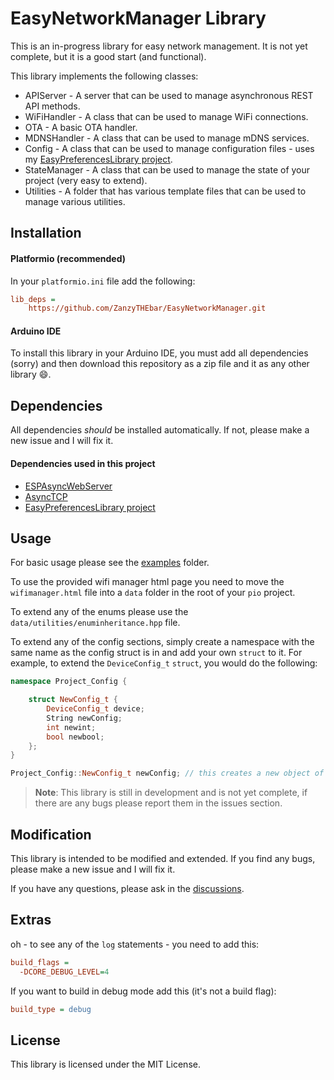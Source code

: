 # EasyNetworkManager Library

This is an in-progress library for easy network management. It is not yet complete, but it is a good start (and functional).

This library implements the following classes:

- APIServer - A server that can be used to manage asynchronous REST API methods.
- WiFiHandler - A class that can be used to manage WiFi connections.
- OTA - A basic OTA handler.
- MDNSHandler - A class that can be used to manage mDNS services.
- Config - A class that can be used to manage configuration files - uses my [EasyPreferencesLibrary project](https://github.com/ZanzyTHEbar/EasyPreferencesLibrary).
- StateManager - A class that can be used to manage the state of your project (very easy to extend).
- Utilities - A folder that has various template files that can be used to manage various utilities.

## Installation

#### Platformio (recommended)

In your `platformio.ini` file add the following:

```ini
lib_deps = 
    https://github.com/ZanzyTHEbar/EasyNetworkManager.git
```

#### Arduino IDE

To install this library in your Arduino IDE, you must add all dependencies (sorry) and then download this repository as a zip file and it as any other library :smile:.

## Dependencies

All dependencies _should_ be installed automatically. If not, please make a new issue and I will fix it.

#### Dependencies used in this project

- [ESPAsyncWebServer](https://github.com/me-no-dev/ESPAsyncWebServer.git)
- [AsyncTCP](https://github.com/me-no-dev/AsyncTCP.git)
- [EasyPreferencesLibrary project](https://github.com/ZanzyTHEbar/EasyPreferencesLibrary)

## Usage

For basic usage please see the [examples](/NetworkManager/examples) folder.

To use the provided wifi manager html page you need to move the `wifimanager.html` file into a `data` folder in the root of your `pio` project.

To extend any of the enums please use the `data/utilities/enuminheritance.hpp` file.

To extend any of the config sections, simply create a namespace with the same name as the config struct is in and add your own `struct` to it. For example, to extend the `DeviceConfig_t` `struct`, you would do the following:

```cpp
namespace Project_Config {

    struct NewConfig_t {
        DeviceConfig_t device;
        String newConfig;
        int newint;
        bool newbool;
    };
}

Project_Config::NewConfig_t newConfig; // this creates a new object of your config struct.
```

> **Note**: This library is still in development and is not yet complete, if there are any bugs please report them in the issues section.

## Modification

This library is intended to be modified and extended. If you find any bugs, please make a new issue and I will fix it.

If you have any questions, please ask in the [discussions](https://github.com/ZanzyTHEbar/EasyNetworkManager/discussions).

## Extras

oh - to see any of the `log` statements - you need to add this:

```ini
build_flags = 
  -DCORE_DEBUG_LEVEL=4
```

If you want to build in debug mode add this (it's not a build flag):

```ini
build_type = debug
```

## License

This library is licensed under the MIT License.
